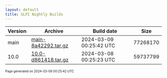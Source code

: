 ```yaml
---
layout: default
title: GLPI Nightly Builds
---
```


Version|Archive|Build date|Size
---|---|---|---
main|[main-8a42292.tar.gz](main-8a42292.tar.gz)|2024-03-09 00:25:42 UTC|77268170
10.0|[10.0-d861418.tar.gz](10.0-d861418.tar.gz)|2024-03-08 00:25:23 UTC|59737799

<font size="1">Page generated on 2024-03-09 00:25:42 UTC</font>

